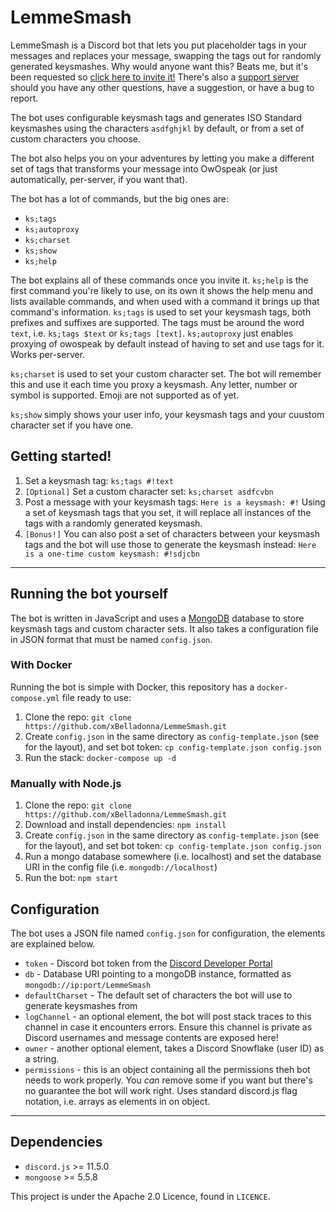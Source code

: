 # LemmeSmash

LemmeSmash is a Discord bot that lets you put placeholder tags in your messages and replaces your message, swapping the tags out for randomly generated keysmashes. Why would anyone want this? Beats me, but it's been requested so [click here to invite it!](https://discordapp.com/oauth2/authorize?client_id=578591056866836490&scope=bot&permissions=536995904) There's also a [support server](https://discord.gg/N5cBcp3) should you have any other questions, have a suggestion, or have a bug to report.

The bot uses configurable keysmash tags and generates ISO Standard keysmashes using the characters `asdfghjkl` by default, or from a set of custom characters you choose.

The bot also helps you on your adventures by letting you make a different set of tags that transforms your message into OwOspeak (or just automatically, per-server, if you want that).

The bot has a lot of commands, but the big ones are:

- `ks;tags`
- `ks;autoproxy`
- `ks;charset`
- `ks;show`
- `ks;help`

The bot explains all of these commands once you invite it.
`ks;help` is the first command you're likely to use, on its own it shows the help menu and lists available commands, and when used with a command it brings up that command's information.
`ks;tags` is used to set your keysmash tags, both prefixes and suffixes are supported. The tags must be around the word `text`, i.e. `ks;tags $text` or `ks;tags [text]`.
`ks;autoproxy` just enables proxying of owospeak by default instead of having to set and use tags for it. Works per-server.

`ks;charset` is used to set your custom character set. The bot will remember this and use it each time you proxy a keysmash. Any letter, number or symbol is supported. Emoji are not supported as of yet.

`ks;show` simply shows your user info, your keysmash tags and your cuustom character set if you have one.

## Getting started!

1. Set a keysmash tag: `ks;tags #!text`
2. `[Optional]` Set a custom character set: `ks;charset asdfcvbn`
3. Post a message with your keysmash tags: `Here is a keysmash: #!`
Using a set of keysmash tags that you set, it will replace all instances of the tags with a randomly generated keysmash.
4. `[Bonus!]` You can also post a set of characters between your keysmash tags and the bot will use those to generate the keysmash instead: `Here is a one-time custom keysmash: #!sdjcbn`

----

## Running the bot yourself

The bot is written in JavaScript and uses a [MongoDB](https://www.mongodb.com/) database to store keysmash tags and custom character sets. It also takes a configuration file in JSON format that must be named `config.json`.

### With Docker

Running the bot is simple with Docker, this repository has a `docker-compose.yml` file ready to use:

1. Clone the repo: `git clone https://github.com/xBelladonna/LemmeSmash.git`
2. Create `config.json` in the same directory as `config-template.json` (see for the layout), and set bot token:
`cp config-template.json config.json`
3. Run the stack: `docker-compose up -d`

### Manually with Node.js

1. Clone the repo: `git clone https://github.com/xBelladonna/LemmeSmash.git`
2. Download and install dependencies: `npm install`
3. Create `config.json` in the same directory as `config-template.json` (see for the layout), and set bot token:
`cp config-template.json config.json`
4. Run a mongo database somewhere (i.e. localhost) and set the database URI in the config file (i.e. `mongodb://localhost`)
5. Run the bot: `npm start`

## Configuration

The bot uses a JSON file named `config.json` for configuration, the elements are explained below.

- `token` - Discord bot token from the [Discord Developer Portal](https://discordapp.com/developers/applications/)
- `db` - Database URI pointing to a mongoDB instance, formatted as `mongodb://ip:port/LemmeSmash`
- `defaultCharset` - The default set of characters the bot will use to generate keysmashes from
- `logChannel` - an optional element, the bot will post stack traces to this channel in case it encounters errors. Ensure this channel is private as Discord usernames and message contents are exposed here!
- `owner` - another optional element, takes a Discord Snowflake (user ID) as a string.
- `permissions` - this is an object containing all the permissions theh bot needs to work properly. You *can* remove some if you want but there's no guarantee the bot will work right. Uses standard discord.js flag notation, i.e. arrays as elements in on object.

----

## Dependencies

- `discord.js` >= 11.5.0
- `mongoose` >= 5.5.8

This project is under the Apache 2.0 Licence, found in `LICENCE`.
